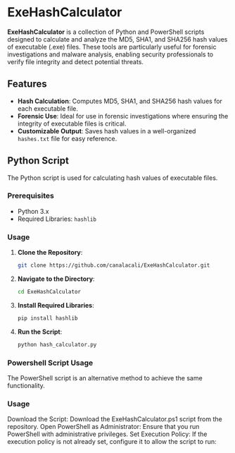 # ExeHashCalculator

**ExeHashCalculator** is a collection of Python and PowerShell scripts designed to calculate and analyze the MD5, SHA1, and SHA256 hash values of executable (.exe) files. These tools are particularly useful for forensic investigations and malware analysis, enabling security professionals to verify file integrity and detect potential threats.

## Features

- **Hash Calculation**: Computes MD5, SHA1, and SHA256 hash values for each executable file.
- **Forensic Use**: Ideal for use in forensic investigations where ensuring the integrity of executable files is critical.
- **Customizable Output**: Saves hash values in a well-organized `hashes.txt` file for easy reference.

## Python Script

The Python script is used for calculating hash values of executable files.

### Prerequisites

- Python 3.x
- Required Libraries: `hashlib`

### Usage

1. **Clone the Repository**:
   ```sh
   git clone https://github.com/canalacali/ExeHashCalculator.git
   
2. **Navigate to the Directory**:
   ```sh
   cd ExeHashCalculator
   
3. **Install Required Libraries**:
   ```sh
   pip install hashlib

4. **Run the Script**:
   ```sh
   python hash_calculator.py

### Powershell Script Usage
The PowerShell script is an alternative method to achieve the same functionality.

### Usage
Download the Script: Download the ExeHashCalculator.ps1 script from the repository.
Open PowerShell as Administrator: Ensure that you run PowerShell with administrative privileges.
Set Execution Policy: If the execution policy is not already set, configure it to allow the script to run:
